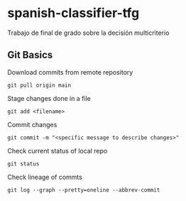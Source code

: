 # spanish-classifier-tfg
Trabajo de final de grado sobre la decisión multicriterio

## Git Basics

Download commits from remote repository

```
git pull origin main
```

Stage changes done in a file
```
git add <filename>
```

Commit changes
```
git commit -m "<specific message to describe changes>"
```

Check current status of local repo
```
git status
```

Check lineage of commts
```
git log --graph --pretty=oneline --abbrev-commit
```




